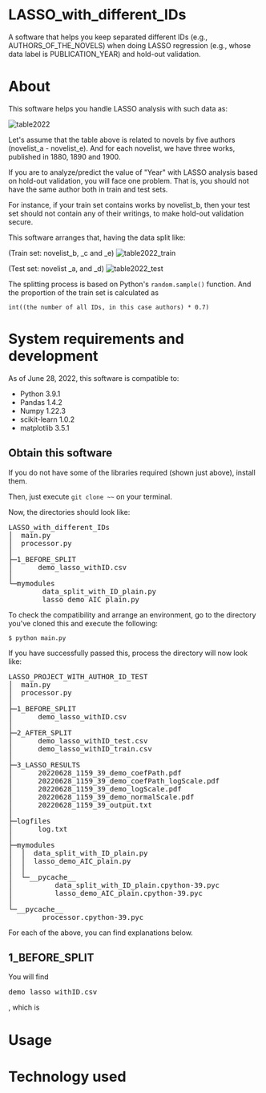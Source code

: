 # LASSO_with_different_IDs
A software that helps you keep separated different IDs (e.g., AUTHORS_OF_THE_NOVELS) when doing LASSO regression (e.g., whose data label is PUBLICATION_YEAR) and hold-out validation.

# About
This software helps you handle LASSO analysis with such data as:

![table2022](https://user-images.githubusercontent.com/108203298/176083539-db34aff0-d9e8-4f58-8f15-63c2479e8798.png)

Let's assume that the table above is related to novels by five authors (novelist_a - novelist_e). And for each novelist, we have three works, published in 1880, 1890 and 1900. 

If you are to analyze/predict the value of "Year" with LASSO analysis based on hold-out validation, you will face one problem. That is, you should not have the same author both in train and test sets.

For instance, if your train set contains works by novelist_b, then your test set should not contain any of their writings, to make hold-out validation secure.

This software arranges that, having the data split like:

(Train set: novelist_b, _c and _e)
![table2022_train](https://user-images.githubusercontent.com/108203298/176084789-a6968cf0-e4e3-40ab-8277-5ca8c89e885a.png)


(Test set: novelist _a, and _d)
![table2022_test](https://user-images.githubusercontent.com/108203298/176084984-175dfa26-d8f5-40ee-ab7e-a9a6775d4e45.png)

The splitting process is based on Python's `random.sample()` function. And the proportion of the train set is calculated as 

`int((the number of all IDs, in this case authors) * 0.7)`


# System requirements and development
As of June 28, 2022, this software is compatible to:

- Python 3.9.1 
- Pandas 1.4.2
- Numpy 1.22.3 
- scikit-learn 1.0.2 
- matplotlib 3.5.1 


<h2>Obtain this software</h2>
If you do not have some of the libraries required (shown just above), install them.

Then, just execute `git clone ~~` on your terminal.

Now, the directories should look like:<br>
<pre>
LASSO_with_different_IDs
│  main.py
│  processor.py
│
├─1_BEFORE_SPLIT
│      demo_lasso_withID.csv
│
└─mymodules
        data_split_with_ID_plain.py
        lasso_demo_AIC_plain.py
</pre>

To check the compatibility and arrange an environment, go to the directory you've cloned this and execute the following:

`$ python main.py`

If you have successfully passed this, process the directory will now look like:
<pre>
LASSO_PROJECT_WITH_AUTHOR_ID_TEST
│  main.py
│  processor.py
│
├─1_BEFORE_SPLIT
│      demo_lasso_withID.csv
│
├─2_AFTER_SPLIT
│      demo_lasso_withID_test.csv
│      demo_lasso_withID_train.csv
│
├─3_LASSO_RESULTS
│      20220628_1159_39_demo_coefPath.pdf
│      20220628_1159_39_demo_coefPath_logScale.pdf
│      20220628_1159_39_demo_logScale.pdf
│      20220628_1159_39_demo_normalScale.pdf
│      20220628_1159_39_output.txt
│
├─logfiles
│      log.txt
│
├─mymodules
│  │  data_split_with_ID_plain.py
│  │  lasso_demo_AIC_plain.py
│  │
│  └─__pycache__
│          data_split_with_ID_plain.cpython-39.pyc
│          lasso_demo_AIC_plain.cpython-39.pyc
│
└─__pycache__
        processor.cpython-39.pyc
</pre>

For each of the above, you can find explanations below.


<h2>1_BEFORE_SPLIT</h2>
You will find <pre>demo_lasso_withID.csv</pre> , which is 
        
# Usage
# Technology used
